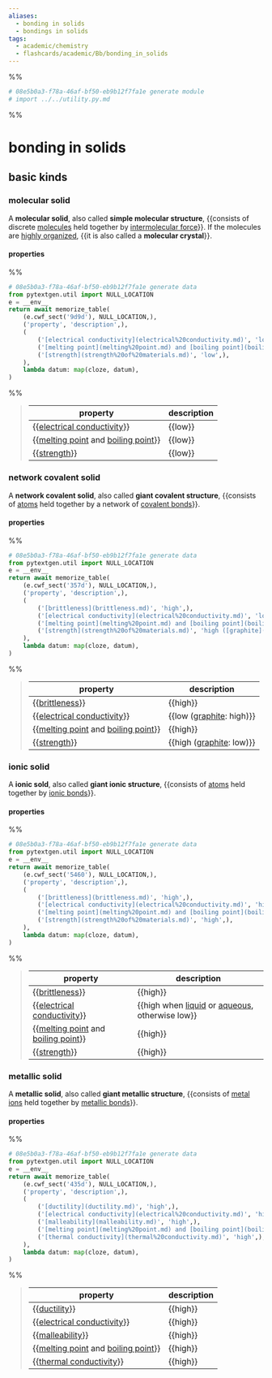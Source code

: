 ```yaml
---
aliases:
  - bonding in solids
  - bondings in solids
tags:
  - academic/chemistry
  - flashcards/academic/Bb/bonding_in_solids
---
```


%%
```Python
# 08e5b0a3-f78a-46af-bf50-eb9b12f7fa1e generate module
# import ../../utility.py.md
```
%%

# bonding in solids

## basic kinds

### molecular solid

A __molecular solid__, also called __simple molecular structure__, {{consists of discrete [molecules](molecule.md) held together by [intermolecular force](intermolecular%20force.md)}}. If the molecules are [highly organized](crystal%20structure.md), {{it is also called a __molecular crystal__}}. <!--SR:!2023-06-12,44,230!2023-06-15,61,310-->

#### properties

%%
```Python
# 08e5b0a3-f78a-46af-bf50-eb9b12f7fa1e generate data
from pytextgen.util import NULL_LOCATION
e = __env__
return await memorize_table(
	(e.cwf_sect('9d9d'), NULL_LOCATION,),
	('property', 'description',),
	(
		('[electrical conductivity](electrical%20conductivity.md)', 'low',),
		('[melting point](melting%20point.md) and [boiling point](boiling%20point.md)', 'low',),
		('[strength](strength%20of%20materials.md)', 'low',),
	),
	lambda datum: map(cloze, datum),
)
```
%%

<!--08e5b0a3-f78a-46af-bf50-eb9b12f7fa1e generate section="9d9d"--><!-- The following content is generated at 2023-03-21T09:18:33.032052+08:00. Any edits will be overridden! -->

> | property | description |
> |-|-|
> | {{[electrical conductivity](electrical%20conductivity.md)}} | {{low}} |
> | {{[melting point](melting%20point.md) and [boiling point](boiling%20point.md)}} | {{low}} |
> | {{[strength](strength%20of%20materials.md)}} | {{low}} | <!--SR:!2023-10-19,141,290!2023-06-29,73,310!2023-06-26,70,310!2023-06-27,71,310!2023-11-01,147,270!2023-06-16,62,310-->

<!--/08e5b0a3-f78a-46af-bf50-eb9b12f7fa1e-->

### network covalent solid

A __network covalent solid__, also called __giant covalent structure__, {{consists of [atoms](atom.md) held together by a network of [covalent bonds](covalent%20bond.md)}}. <!--SR:!2023-06-26,56,250-->

#### properties

%%
```Python
# 08e5b0a3-f78a-46af-bf50-eb9b12f7fa1e generate data
from pytextgen.util import NULL_LOCATION
e = __env__
return await memorize_table(
	(e.cwf_sect('357d'), NULL_LOCATION,),
	('property', 'description',),
	(
		('[brittleness](brittleness.md)', 'high',),
		('[electrical conductivity](electrical%20conductivity.md)', 'low ([graphite](graphite.md): high)',),
		('[melting point](melting%20point.md) and [boiling point](boiling%20point.md)', 'high',),
		('[strength](strength%20of%20materials.md)', 'high ([graphite](graphite.md): low)',),
	),
	lambda datum: map(cloze, datum),
)
```
%%

<!--08e5b0a3-f78a-46af-bf50-eb9b12f7fa1e generate section="357d"--><!-- The following content is generated at 2023-03-21T09:21:26.394192+08:00. Any edits will be overridden! -->

> | property | description |
> |-|-|
> | {{[brittleness](brittleness.md)}} | {{high}} |
> | {{[electrical conductivity](electrical%20conductivity.md)}} | {{low ([graphite](graphite.md): high)}} |
> | {{[melting point](melting%20point.md) and [boiling point](boiling%20point.md)}} | {{high}} |
> | {{[strength](strength%20of%20materials.md)}} | {{high ([graphite](graphite.md): low)}} | <!--SR:!2023-07-01,59,250!2023-06-12,59,310!2023-10-08,141,290!2023-12-10,194,310!2023-09-06,111,290!2023-06-23,67,310!2023-09-06,113,290!2023-06-28,55,230-->

<!--/08e5b0a3-f78a-46af-bf50-eb9b12f7fa1e-->

### ionic solid

A __ionic sold__, also called __giant ionic structure__, {{consists of [atoms](atom.md) held together by [ionic bonds](ionic%20bond.md)}}. <!--SR:!2023-06-15,23,250-->

#### properties

%%
```Python
# 08e5b0a3-f78a-46af-bf50-eb9b12f7fa1e generate data
from pytextgen.util import NULL_LOCATION
e = __env__
return await memorize_table(
	(e.cwf_sect('5460'), NULL_LOCATION,),
	('property', 'description',),
	(
		('[brittleness](brittleness.md)', 'high',),
		('[electrical conductivity](electrical%20conductivity.md)', 'high when [liquid](liquid.md) or [aqueous](aqueous%20solution.md), otherwise low',),
		('[melting point](melting%20point.md) and [boiling point](boiling%20point.md)', 'high',),
		('[strength](strength%20of%20materials.md)', 'high',),
	),
	lambda datum: map(cloze, datum),
)
```
%%

<!--08e5b0a3-f78a-46af-bf50-eb9b12f7fa1e generate section="5460"--><!-- The following content is generated at 2023-03-21T09:26:02.675571+08:00. Any edits will be overridden! -->

> | property | description |
> |-|-|
> | {{[brittleness](brittleness.md)}} | {{high}} |
> | {{[electrical conductivity](electrical%20conductivity.md)}} | {{high when [liquid](liquid.md) or [aqueous](aqueous%20solution.md), otherwise low}} |
> | {{[melting point](melting%20point.md) and [boiling point](boiling%20point.md)}} | {{high}} |
> | {{[strength](strength%20of%20materials.md)}} | {{high}} | <!--SR:!2023-07-08,53,250!2024-02-04,243,330!2023-11-29,187,310!2023-09-23,118,290!2023-10-01,128,290!2023-06-17,63,310!2023-08-02,52,230!2023-12-09,193,310-->

<!--/08e5b0a3-f78a-46af-bf50-eb9b12f7fa1e-->

### metallic solid

A __metallic solid__, also called __giant metallic structure__, {{consists of [metal](metal.md) [ions](ion.md) held together by [metallic bonds](metallic%20bond.md)}}. <!--SR:!2023-09-05,110,270-->

#### properties

%%
```Python
# 08e5b0a3-f78a-46af-bf50-eb9b12f7fa1e generate data
from pytextgen.util import NULL_LOCATION
e = __env__
return await memorize_table(
	(e.cwf_sect('435d'), NULL_LOCATION,),
	('property', 'description',),
	(
		('[ductility](ductility.md)', 'high',),
		('[electrical conductivity](electrical%20conductivity.md)', 'high',),
		('[malleability](malleability.md)', 'high',),
		('[melting point](melting%20point.md) and [boiling point](boiling%20point.md)', 'high',),
		('[thermal conductivity](thermal%20conductivity.md)', 'high',),
	),
	lambda datum: map(cloze, datum),
)
```
%%

<!--08e5b0a3-f78a-46af-bf50-eb9b12f7fa1e generate section="435d"--><!-- The following content is generated at 2023-03-21T09:18:33.074937+08:00. Any edits will be overridden! -->

> | property | description |
> |-|-|
> | {{[ductility](ductility.md)}} | {{high}} |
> | {{[electrical conductivity](electrical%20conductivity.md)}} | {{high}} |
> | {{[malleability](malleability.md)}} | {{high}} |
> | {{[melting point](melting%20point.md) and [boiling point](boiling%20point.md)}} | {{high}} |
> | {{[thermal conductivity](thermal%20conductivity.md)}} | {{high}} | <!--SR:!2023-06-20,56,270!2024-02-22,256,330!2023-12-17,199,310!2023-06-24,68,310!2023-10-02,137,290!2023-06-25,69,310!2023-11-27,181,310!2023-06-13,60,310!2023-07-19,48,250!2023-06-28,72,310-->

<!--/08e5b0a3-f78a-46af-bf50-eb9b12f7fa1e-->
